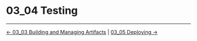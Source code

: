 # 03_04 Testing

<!-- FooterStart -->
---
[← 03_03 Building and Managing Artifacts](../03_03_building_managing_artifacts/README.md) | [03_05 Deploying →](../03_05_deploying/README.md)
<!-- FooterEnd -->
